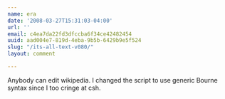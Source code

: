 ```yaml
---
name: era
date: '2008-03-27T15:31:03-04:00'
url: ''
email: c4ea7da22fd3dfccba6f34ce42482454
uuid: aad004e7-819d-4eba-9b5b-6429b9e5f524
slug: "/its-all-text-v080/"
layout: comment

---
```


Anybody can edit wikipedia.  I changed the script to use generic Bourne syntax since I too cringe at csh.

